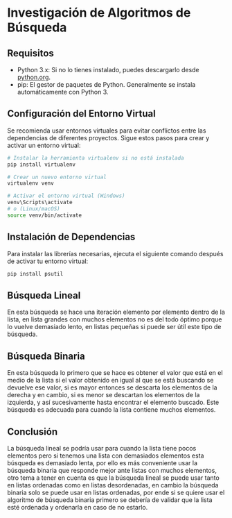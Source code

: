 # Investigación de Algoritmos de Búsqueda

## Requisitos 
- Python 3.x: Si no lo tienes instalado, puedes descargarlo desde [python.org](https://www.python.org/downloads/).
- pip: El gestor de paquetes de Python. Generalmente se instala automáticamente con Python 3.

## Configuración del Entorno Virtual

Se recomienda usar entornos virtuales para evitar conflictos entre las dependencias de diferentes proyectos. Sigue estos pasos para crear y activar un entorno virtual:

```bash
# Instalar la herramienta virtualenv si no está instalada
pip install virtualenv

# Crear un nuevo entorno virtual
virtualenv venv

# Activar el entorno virtual (Windows)
venv\Scripts\activate
# o (Linux/macOS)
source venv/bin/activate
```

## Instalación de Dependencias
Para instalar las librerías necesarias, ejecuta el siguiente comando después de activar tu entorno virtual:

```bash
pip install psutil
```

## Búsqueda Lineal 

En esta búsqueda se hace una iteración elemento por elemento dentro de la lista, en lista grandes con muchos elementos no es del todo óptimo porque lo vuelve demasiado lento, en listas pequeñas si puede ser útil este tipo de búsqueda.

## Búsqueda Binaria

En esta búsqueda lo primero que se hace es obtener el valor que está en el medio de la lista si el valor obtenido en igual al que se está buscando se devuelve ese valor, si es mayor entonces se descarta los elementos de la derecha y en cambio, si es menor se descartan los elementos de la izquierda, y así sucesivamente hasta encontrar el elemento buscado. Este búsqueda es adecuada para cuando la lista contiene muchos elementos.

## Conclusión 

La búsqueda lineal se podría usar para cuando la lista tiene pocos elementos pero si tenemos una lista con demasiados elementos esta búsqueda es demasiado lenta, por ello es más conveniente usar la búsqueda binaria que responde mejor ante listas con muchos elementos, otro tema a tener en cuenta es que la búsqueda lineal se puede usar tanto en listas ordenadas como en listas desordenadas, en cambio la búsqueda binaria solo se puede usar en listas ordenadas, por ende si se quiere usar el algoritmo de búsqueda binaria primero se debería de validar que la lista esté ordenada y ordenarla en caso de no estarlo.